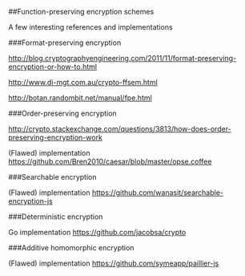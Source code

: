 ##Function-preserving encryption schemes

A few interesting references and implementations

###Format-preserving encryption

http://blog.cryptographyengineering.com/2011/11/format-preserving-encryption-or-how-to.html

http://www.di-mgt.com.au/crypto-ffsem.html

http://botan.randombit.net/manual/fpe.html

###Order-preserving encryption

http://crypto.stackexchange.com/questions/3813/how-does-order-preserving-encryption-work

(Flawed) implementation
https://github.com/Bren2010/caesar/blob/master/opse.coffee

###Searchable encryption

(Flawed) implementation
https://github.com/wanasit/searchable-encryption-js

###Deterministic encryption

Go implementation
https://github.com/jacobsa/crypto

###Additive homomorphic encryption

(Flawed) implementation
https://github.com/symeapp/paillier-js

